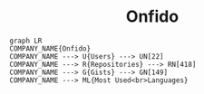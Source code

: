 <h1 align="center">Onfido</h1>

```mermaid
graph LR
COMPANY_NAME{Onfido}
COMPANY_NAME ---> U{Users} ---> UN[22]
COMPANY_NAME ---> R{Repositories} ---> RN[418]
COMPANY_NAME ---> G{Gists} ---> GN[149]
COMPANY_NAME ---> ML{Most Used<br>Languages}
```
